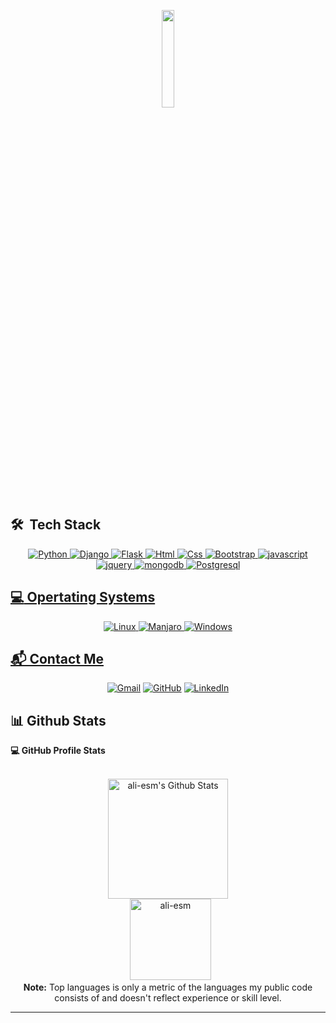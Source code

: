  <p align="center">
 <img src="https://github.com/vimalverma558/vimalverma558/blob/v2/img/hello.gif" width="20%"><br>

</p>



## 🛠 &nbsp;Tech Stack

<p align="center">
	<a href="python.org"><img src="https://img.shields.io/badge/python-%2314354c.svg?logo=python&logoColor=white&style=flat" alt="Python"/</a>
	<a href="python.org"><img src="https://img.shields.io/badge/django-%23092e20.svg?logo=django&logoColor=white&style=flat" alt="Django"/</a>
	<a href="python.org"><img src="https://img.shields.io/badge/flask-%23000000.svg?logo=flask&logoColor=white&style=flat" alt="Flask"/</a>
	<a href="python.org"><img src="https://img.shields.io/badge/html5-%23e34f26.svg?logo=html5&logoColor=white&style=flat" alt="Html"/</a>
	<a href="python.org"><img src="https://img.shields.io/badge/css3-%231572b6.svg?logo=css3&logoColor=white&style=flat" alt="Css"/</a>
	<a href="python.org"><img src="https://img.shields.io/badge/bootstrap-%237952b3.svg?logo=bootstrap&logoColor=white&style=flat" alt="Bootstrap"/</a>
	<a href="python.org"><img src="https://img.shields.io/badge/javascript-%23323330.svg?logo=javascript&logoColor=%23F7DF1E&style=flat" alt="javascript"/</a>
	<a href="python.org"><img src="https://img.shields.io/badge/jquery-%230769ad.svg?logo=jquery&logoColor=white&style=flat" alt="jquery"/</a>
	<a href="python.org"><img src="https://img.shields.io/badge/mongodb-%234ea94b.svg?logo=mongodb&logoColor=white&style=flat" alt="mongodb"/</a>
	<a href="python.org"><img src="https://img.shields.io/badge/postgres-%23336791.svg?logo=postgresql&logoColor=white&style=flat" alt="Postgresql"/</a>
</p>


## :computer: Opertating Systems
<p align="center">
<a href="python.org"><img src="https://img.shields.io/static/v1?label=&logo=Linux&message=Linux&color=black" alt="Linux"/</a>
<a href="python.org"><img src="https://img.shields.io/static/v1?label=&logo=manjaro&message=manjaro&color=white" alt="Manjaro"/</a>
<a href="python.org"><img src="https://img.shields.io/static/v1?label=&logo=Windows&message=Windows&color=0078D6" alt="Windows"/</a>
</p>

## 📬 Contact Me
<p align="center">
	<a href="mailto:ali.esmailnejad96@gmail.com"><img src="https://img.shields.io/badge/gmail-%23EA4335.svg?style=plastic&logo=gmail&logoColor=white" alt="Gmail"/></a>
	<a href="https://github.com/ali-esm"><img src="https://img.shields.io/badge/github-%23181717.svg?style=plastic&logo=github&logoColor=white" alt="GitHub"/></a>
	<a href="https://www.linkedin.com/in/ali-esmaeilnejad-21138b21b"><img src="https://img.shields.io/badge/linkedin-%230A66C2.svg?style=plastic&logo=linkedin&logoColor=white" alt="LinkedIn"/></a>
	
</p>

## 📊 Github Stats


  <summary><b>💻 GitHub Profile Stats</b></summary>
  <br/>
  <p align="center">
    <a href="https://github.com/anuraghazra/github-readme-stats"><img alt="ali-esm's Github Stats" src="https://github-readme-stats.vercel.app/api?username=Ali-esm&show_icons=true&count_private=true&theme=graywhite" height="192px"/></a>
<br/>
  &nbsp;
	  <img src="https://github-readme-stats.vercel.app/api/top-langs?username=Ali-esm&langs_count=10&show_icons=true&locale=en&layout=compact&theme=graywhite" alt="ali-esm" height="130px"/>
  <br/>
  <b>Note:</b> Top languages is only a metric of the languages my public code consists of and doesn't reflect experience or skill level.
  </p>

----
